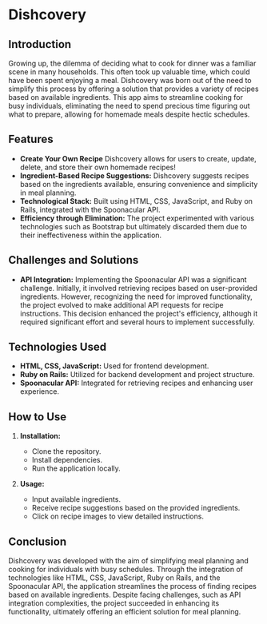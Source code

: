 # Dishcovery

## Introduction

Growing up, the dilemma of deciding what to cook for dinner was a familiar scene in many households. This often took up valuable time, which could have been spent enjoying a meal. Dishcovery was born out of the need to simplify this process by offering a solution that provides a variety of recipes based on available ingredients. This app aims to streamline cooking for busy individuals, eliminating the need to spend precious time figuring out what to prepare, allowing for homemade meals despite hectic schedules.

## Features

- **Create Your Own Recipe** Dishcovery allows for users to create, update, delete, and store their own homemade recipes!
- **Ingredient-Based Recipe Suggestions:** Dishcovery suggests recipes based on the ingredients available, ensuring convenience and simplicity in meal planning.
- **Technological Stack:** Built using HTML, CSS, JavaScript, and Ruby on Rails, integrated with the Spoonacular API.
- **Efficiency through Elimination:** The project experimented with various technologies such as Bootstrap but ultimately discarded them due to their ineffectiveness within the application.

## Challenges and Solutions

- **API Integration:** Implementing the Spoonacular API was a significant challenge. Initially, it involved retrieving recipes based on user-provided ingredients. However, recognizing the need for improved functionality, the project evolved to make additional API requests for recipe instructions. This decision enhanced the project's efficiency, although it required significant effort and several hours to implement successfully.

## Technologies Used

- **HTML, CSS, JavaScript:** Used for frontend development.
- **Ruby on Rails:** Utilized for backend development and project structure.
- **Spoonacular API:** Integrated for retrieving recipes and enhancing user experience.

## How to Use

1. **Installation:**
   - Clone the repository.
   - Install dependencies.
   - Run the application locally.

2. **Usage:**
   - Input available ingredients.
   - Receive recipe suggestions based on the provided ingredients.
   - Click on recipe images to view detailed instructions.

## Conclusion

Dishcovery was developed with the aim of simplifying meal planning and cooking for individuals with busy schedules. Through the integration of technologies like HTML, CSS, JavaScript, Ruby on Rails, and the Spoonacular API, the application streamlines the process of finding recipes based on available ingredients. Despite facing challenges, such as API integration complexities, the project succeeded in enhancing its functionality, ultimately offering an efficient solution for meal planning.